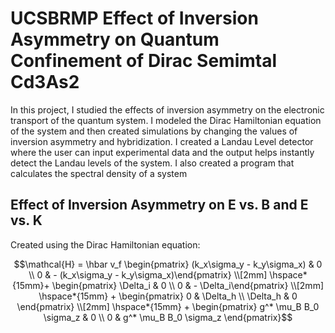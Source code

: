 # UCSBRMP Effect of Inversion Asymmetry on Quantum Confinement of Dirac Semimtal Cd3As2
In this project, I studied the effects of inversion asymmetry on the electronic transport of the quantum system. I modeled the Dirac Hamiltonian equation of the system and then created simulations by changing the values of inversion asymmetry and hybridization. 
I created a Landau Level detector where the user can input experimental data and the output helps instantly detect the Landau levels of the system.
I also created a program that calculates the spectral density of a system

## Effect of Inversion Asymmetry on E vs. B and E vs. K
Created using the Dirac Hamiltonian equation:
```math
\mathcal{H} = \hbar v_f \begin{pmatrix} (k_x\sigma_y - k_y\sigma_x) & 0  \\ 0 & - (k_x\sigma_y - k_y\sigma_x)\end{pmatrix} \\[2mm] \hspace*{15mm}+ \begin{pmatrix} \Delta_i & 0  \\ 0 & - \Delta_i\end{pmatrix} \\[2mm] \hspace*{15mm} + \begin{pmatrix} 0 & \Delta_h  \\ \Delta_h & 0 \end{pmatrix} \\[2mm] \hspace*{15mm} + \begin{pmatrix} g^* \mu_B B_0 \sigma_z & 0  \\ 0 & g^* \mu_B B_0 \sigma_z \end{pmatrix}
```
